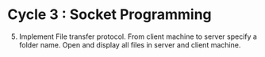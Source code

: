# Cycle 3 : Socket Programming

5. Implement File transfer protocol. From client machine to server specify a folder name. Open and display all files in server and client machine.
